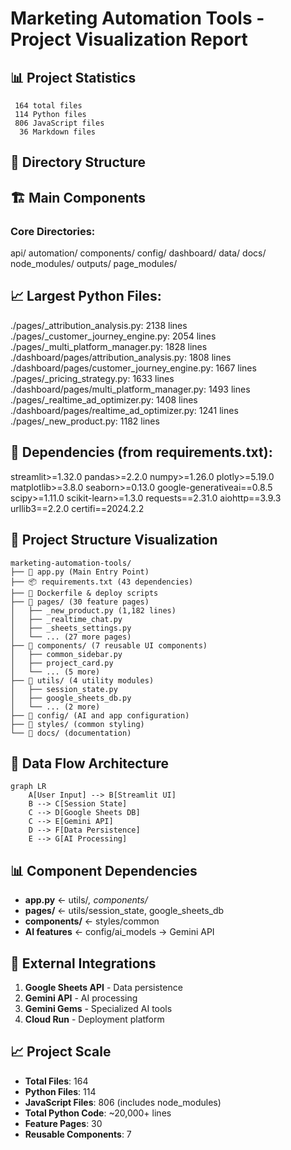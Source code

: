 # Marketing Automation Tools - Project Visualization Report

## 📊 Project Statistics
     164 total files
     114 Python files
     806 JavaScript files
      36 Markdown files

## 📁 Directory Structure


## 🏗️ Main Components

### Core Directories:
api/
automation/
components/
config/
dashboard/
data/
docs/
node_modules/
outputs/
page_modules/

## 📈 Largest Python Files:
./pages/_attribution_analysis.py: 2138 lines
./pages/_customer_journey_engine.py: 2054 lines
./pages/_multi_platform_manager.py: 1828 lines
./dashboard/pages/attribution_analysis.py: 1808 lines
./dashboard/pages/customer_journey_engine.py: 1667 lines
./pages/_pricing_strategy.py: 1633 lines
./dashboard/pages/multi_platform_manager.py: 1493 lines
./pages/_realtime_ad_optimizer.py: 1408 lines
./dashboard/pages/realtime_ad_optimizer.py: 1241 lines
./pages/_new_product.py: 1182 lines

## 🔗 Dependencies (from requirements.txt):
streamlit>=1.32.0
pandas>=2.2.0
numpy>=1.26.0
plotly>=5.19.0
matplotlib>=3.8.0
seaborn>=0.13.0
google-generativeai==0.8.5
scipy>=1.11.0
scikit-learn>=1.3.0
requests==2.31.0
aiohttp==3.9.3
urllib3==2.2.0
certifi==2024.2.2


## 🌳 Project Structure Visualization

```
marketing-automation-tools/
├── 📱 app.py (Main Entry Point)
├── 📦 requirements.txt (43 dependencies)
├── 🐳 Dockerfile & deploy scripts
├── 📁 pages/ (30 feature pages)
│   ├── _new_product.py (1,182 lines)
│   ├── _realtime_chat.py
│   ├── _sheets_settings.py
│   └── ... (27 more pages)
├── 📁 components/ (7 reusable UI components)
│   ├── common_sidebar.py
│   ├── project_card.py
│   └── ... (5 more)
├── 📁 utils/ (4 utility modules)
│   ├── session_state.py
│   ├── google_sheets_db.py
│   └── ... (2 more)
├── 📁 config/ (AI and app configuration)
├── 📁 styles/ (common styling)
└── 📁 docs/ (documentation)
```

## 🔄 Data Flow Architecture

```mermaid
graph LR
    A[User Input] --> B[Streamlit UI]
    B --> C[Session State]
    C --> D[Google Sheets DB]
    C --> E[Gemini API]
    D --> F[Data Persistence]
    E --> G[AI Processing]
```

## 📊 Component Dependencies

- **app.py** ← utils/*, components/*
- **pages/** ← utils/session_state, google_sheets_db
- **components/** ← styles/common
- **AI features** ← config/ai_models → Gemini API

## 🚀 External Integrations

1. **Google Sheets API** - Data persistence
2. **Gemini API** - AI processing
3. **Gemini Gems** - Specialized AI tools
4. **Cloud Run** - Deployment platform

## 📈 Project Scale

- **Total Files**: 164
- **Python Files**: 114
- **JavaScript Files**: 806 (includes node_modules)
- **Total Python Code**: ~20,000+ lines
- **Feature Pages**: 30
- **Reusable Components**: 7


